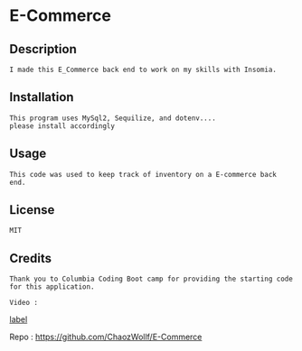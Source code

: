 # E-Commerce

## Description

    I made this E_Commerce back end to work on my skills with Insomia.

## Installation 

    This program uses MySql2, Sequilize, and dotenv....
    please install accordingly

## Usage

    This code was used to keep track of inventory on a E-commerce back end.

## License

    MIT

## Credits

    Thank you to Columbia Coding Boot camp for providing the starting code for this application.

    Video : 
[label](<Video/Untitled_ Jul 9, 2023 8_36 PM.mov>)


Repo :
https://github.com/ChaozWollf/E-Commerce
